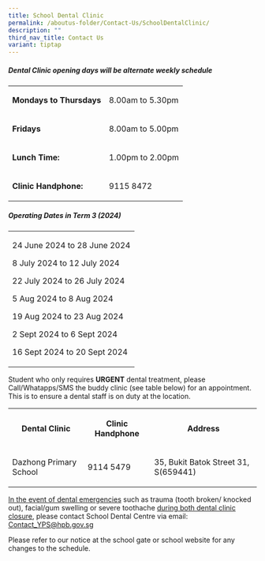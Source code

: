 ```yaml
---
title: School Dental Clinic
permalink: /aboutus-folder/Contact-Us/SchoolDentalClinic/
description: ""
third_nav_title: Contact Us
variant: tiptap
---
```

<h5>Dental Clinic opening days will be alternate weekly schedule</h5>
<table style="minWidth: 50px">
<colgroup>
<col>
<col>
</colgroup>
<tbody>
<tr>
<td rowspan="1" colspan="1">
<p><strong>Mondays to Thursdays</strong>
</p>
</td>
<td rowspan="1" colspan="1">
<p>8.00am to 5.30pm</p>
</td>
</tr>
<tr>
<td rowspan="1" colspan="1">
<p><strong>Fridays</strong>
</p>
</td>
<td rowspan="1" colspan="1">
<p>8.00am to 5.00pm</p>
</td>
</tr>
<tr>
<td rowspan="1" colspan="1">
<p><strong>Lunch Time:</strong>
</p>
</td>
<td rowspan="1" colspan="1">
<p>1.00pm to 2.00pm</p>
</td>
</tr>
<tr>
<td rowspan="1" colspan="1">
<p><strong>Clinic Handphone:</strong>
</p>
</td>
<td rowspan="1" colspan="1">
<p>9115 8472</p>
</td>
</tr>
</tbody>
</table>
<p></p>
<h5>Operating Dates in Term 3 (2024)</h5>
<table style="minWidth: 25px">
<colgroup>
<col>
</colgroup>
<tbody>
<tr>
<td rowspan="1" colspan="1">
<p>24 June 2024 to 28 June 2024</p>
<p>8 July 2024 to 12 July 2024</p>
<p>22 July 2024 to 26 July 2024</p>
<p>5 Aug 2024 to 8 Aug 2024</p>
<p>19 Aug 2024 to 23 Aug 2024</p>
<p>2 Sept 2024 to 6 Sept 2024</p>
<p>16 Sept 2024 to 20 Sept 2024</p>
<p></p>
</td>
</tr>
</tbody>
</table>
<p>Student who only requires <strong>URGENT</strong> dental treatment, please
Call/Whatapps/SMS the buddy clinic (see table below) for an appointment.
This is to ensure a dental staff is on duty at the location.</p>
<table style="minWidth: 75px">
<colgroup>
<col>
<col>
<col>
</colgroup>
<tbody>
<tr>
<th rowspan="1" colspan="1">
<p><strong>Dental Clinic</strong>
</p>
</th>
<th rowspan="1" colspan="1">
<p><strong>Clinic Handphone</strong>
</p>
</th>
<th rowspan="1" colspan="1">
<p><strong>Address</strong>
</p>
</th>
</tr>
<tr>
<td rowspan="1" colspan="1">
<p>Dazhong Primary School</p>
</td>
<td rowspan="1" colspan="1">
<p>9114 5479</p>
</td>
<td rowspan="1" colspan="1">
<p>35, Bukit Batok Street 31, S(659441)</p>
</td>
</tr>
</tbody>
</table>
<p><u>In the event of dental emergencies</u> such as trauma (tooth broken/
knocked out), facial/gum swelling or severe toothache <u>during both dental clinic closure</u>,
please contact School Dental Centre via email: <a href="mailto:Contact_YPS@hpb.gov.sg" rel="noopener noreferrer nofollow" target="_blank">Contact_YPS@hpb.gov.sg</a>
</p>
<p>Please refer to our notice at the school gate or school website for any
changes to the schedule.</p>